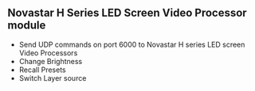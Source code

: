 ## Novastar H Series LED Screen Video Processor module

* Send UDP commands on port 6000 to Novastar H series LED screen Video Processors 
* Change Brightness 
* Recall Presets 
* Switch Layer source
